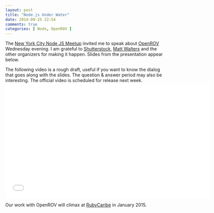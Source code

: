 ```yaml
---
layout: post
title: "Node.js Under Water"
date: 2014-09-25 22:54
comments: true
categories: [ Node, OpenROV ]
---
```

The [New York City Node JS Meetup](http://www.meetup.com/nodejs/events/206159562) invited me to speak about [OpenROV](http://rayhightower.com/blog/2014/06/16/citizen-science-with-openrov/) Wednesday evening. I am grateful to [Shutterstock](http://shutterstock.com), [Matt Walters](https://twitter.com/mateodelnorte) and the other organizers for making it happen. Slides from the presentation appear below.

<center><script async class="speakerdeck-embed" data-id="25d9158026930132408f62c99fab29cb" data-ratio="1.29456384323641" src="//speakerdeck.com/assets/embed.js"></script></center>
<!--more-->
The following video is a rough draft, useful if you want to know the dialog that goes along with the slides. The question & answer period may also be interesting. The official video is scheduled for release next week.

<center><iframe width="640" height="360" src="//www.youtube.com/embed/rpvWg77EvrM?rel=0" frameborder="0" allowfullscreen></iframe></center>

Our work with OpenROV will climax at [RubyCaribe](http://rubycaribe.com) in January 2015. 


